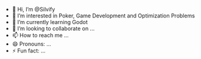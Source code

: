 - 👋 Hi, I’m @Silvify
- 👀 I’m interested in Poker, Game Development and Optimization Problems
- 🌱 I’m currently learning Godot
- 💞️ I’m looking to collaborate on ...
- 📫 How to reach me ...
- 😄 Pronouns: ...
- ⚡ Fun fact: ...

<!---
Silvify/Silvify is a ✨ special ✨ repository because its `README.md` (this file) appears on your GitHub profile.
You can click the Preview link to take a look at your changes.
--->
